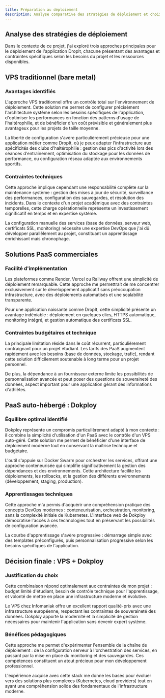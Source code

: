 ```yaml
---
title: Préparation au déploiement
description: Analyse comparative des stratégies de déploiement et choix technique
---
```


## Analyse des stratégies de déploiement

Dans le contexte de ce projet, j'ai exploré trois approches principales pour le déploiement de l'application DropIt, chacune présentant des avantages et contraintes spécifiques selon les besoins du projet et les ressources disponibles.

## VPS traditionnel (bare metal)

### Avantages identifiés

L'approche VPS traditionnel offre un contrôle total sur l'environnement de déploiement. Cette solution me permet de configurer précisément l'architecture système selon les besoins spécifiques de l'application, d'optimiser les performances en fonction des patterns d'usage de l'haltérophilie, et de bénéficier d'un coût prévisible et généralement plus avantageux pour les projets de taille moyenne.

La liberté de configuration s'avère particulièrement précieuse pour une application métier comme DropIt, où je peux adapter l'infrastructure aux spécificités des clubs d'haltérophilie : gestion des pics d'activité lors des séances d'entraînement, optimisation du stockage pour les données de performance, ou configuration réseau adaptée aux environnements sportifs.

### Contraintes techniques

Cette approche implique cependant une responsabilité complète sur la maintenance système : gestion des mises à jour de sécurité, surveillance des performances, configuration des sauvegardes, et résolution des incidents. Dans le contexte d'un projet académique avec des contraintes temporelles, cette charge opérationnelle représente un investissement significatif en temps et en expertise système.

La configuration manuelle des services (base de données, serveur web, certificats SSL, monitoring) nécessite une expertise DevOps que j'ai dû développer parallèlement au projet, constituant un apprentissage enrichissant mais chronophage.

## Solutions PaaS commerciales

### Facilité d'implémentation

Les plateformes comme Render, Vercel ou Railway offrent une simplicité de déploiement remarquable. Cette approche me permettrait de me concentrer exclusivement sur le développement applicatif sans préoccupation infrastructure, avec des déploiements automatisés et une scalabilité transparente.

Pour une application naissante comme DropIt, cette simplicité présente un avantage indéniable : déploiement en quelques clics, HTTPS automatique, monitoring intégré, et gestion automatique des certificats SSL.

### Contraintes budgétaires et technique

La principale limitation réside dans le coût récurrent, particulièrement contraignant pour un projet étudiant. Les tarifs des PaaS augmentent rapidement avec les besoins (base de données, stockage, trafic), rendant cette solution difficilement soutenable à long terme pour un projet personnel.

De plus, la dépendance à un fournisseur externe limite les possibilités de personnalisation avancée et peut poser des questions de souveraineté des données, aspect important pour une application gérant des informations d'athlètes.

## PaaS auto-hébergé : Dokploy

### Équilibre optimal identifié

Dokploy représente un compromis particulièrement adapté à mon contexte : il combine la simplicité d'utilisation d'un PaaS avec le contrôle d'un VPS auto-géré. Cette solution me permet de bénéficier d'une interface de déploiement moderne tout en conservant la maîtrise technique et budgétaire.

L'outil s'appuie sur Docker Swarm pour orchestrer les services, offrant une approche conteneurisée qui simplifie significativement la gestion des dépendances et des environnements. Cette architecture facilite les déploiements, les rollbacks, et la gestion des différents environnements (développement, staging, production).

### Apprentissages techniques

Cette approche m'a permis d'acquérir une compréhension pratique des concepts DevOps modernes : conteneurisation, orchestration, monitoring, sans la complexité initiale de Kubernetes. L'interface web de Dokploy démocratise l'accès à ces technologies tout en préservant les possibilités de configuration avancée.

La courbe d'apprentissage s'avère progressive : démarrage simple avec des templates préconfigurés, puis personnalisation progressive selon les besoins spécifiques de l'application.

## Décision finale : VPS + Dokploy

### Justification du choix

Cette combinaison répond optimalement aux contraintes de mon projet : budget limité d'étudiant, besoin de contrôle technique pour l'apprentissage, et volonté de mettre en place une infrastructure moderne et évolutive.

Le VPS chez Infomaniak offre un excellent rapport qualité-prix avec une infrastructure européenne, respectant les contraintes de souveraineté des données. Dokploy apporte la modernité et la simplicité de gestion nécessaires pour maintenir l'application sans devenir expert système.

### Bénéfices pédagogiques

Cette approche me permet d'expérimenter l'ensemble de la chaîne de déploiement : de la configuration serveur à l'orchestration des services, en passant par la mise en place du monitoring et des sauvegardes. Ces compétences constituent un atout précieux pour mon développement professionnel.

L'expérience acquise avec cette stack me donne les bases pour évoluer vers des solutions plus complexes (Kubernetes, cloud providers) tout en ayant une compréhension solide des fondamentaux de l'infrastructure moderne.